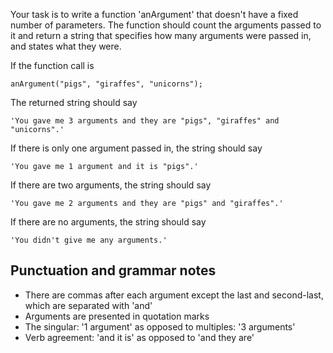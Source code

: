 Your task is to write a function 'anArgument' that doesn't have a fixed number of parameters. The function should count the arguments passed to it and return a string that specifies how many arguments were passed in, and states what they were.

If the function call is

```anArgument("pigs", "giraffes", "unicorns");```

The returned string should say

```'You gave me 3 arguments and they are "pigs", "giraffes" and "unicorns".'```

If there is only one argument passed in, the string should say

```'You gave me 1 argument and it is "pigs".'```

If there are two arguments, the string should say

```'You gave me 2 arguments and they are "pigs" and "giraffes".'```

If there are no arguments, the string should say

```'You didn't give me any arguments.'```

## Punctuation and grammar notes

  * There are commas after each argument except the last and second-last, which are separated with 'and'
  * Arguments are presented in quotation marks
  * The singular: '1 argument' as opposed to multiples: '3 arguments'
  * Verb agreement: 'and it is' as opposed to 'and they are'
